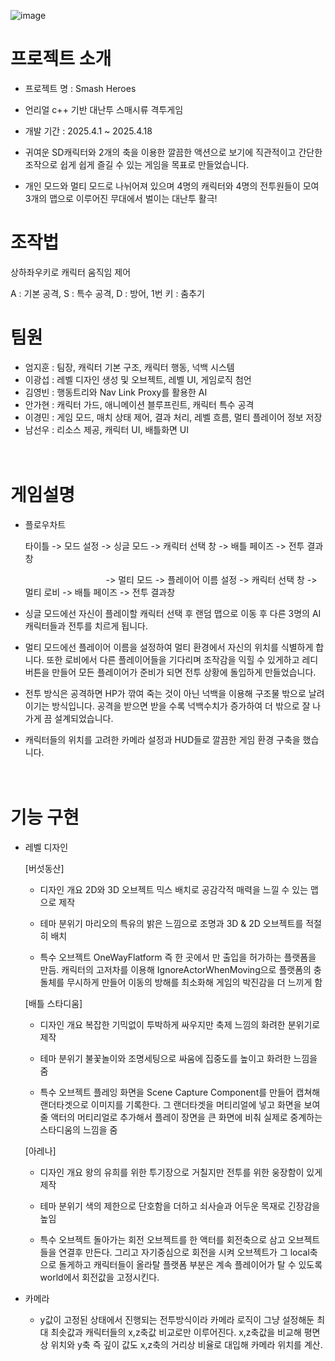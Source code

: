 ![image](https://github.com/user-attachments/assets/e731d03a-83f6-4395-b230-2a56bef4ad0f)


# 프로젝트 소개
- 프로젝트 명 : Smash Heroes

- 언리얼 c++ 기반 대난투 스매시류 격투게임 

- 개발 기간 : 2025.4.1 ~ 2025.4.18

- 귀여운 SD캐릭터와 2개의 축을 이용한 깔끔한 액션으로 보기에 직관적이고 간단한 조작으로 쉽게 쉽게 즐길 수 있는 게임을 목표로 만들었습니다.

- 개인 모드와 멀티 모드로 나뉘어져 있으며 4명의 캐릭터와 4명의 전투원들이 모여 3개의 맵으로 이루어진 무대에서 벌이는 대난투 활극!

# 조작법

상하좌우키로 캐릭터 움직임 제어

A : 기본 공격, S : 특수 공격, D : 방어, 1번 키 : 춤추기


# 팀원
- 엄지훈 : 팀장, 캐릭터 기본 구조, 캐릭터 행동, 넉백 시스템
- 이광섭 : 레벨 디자인 생성 및 오브젝트, 레벨 UI, 게임로직 첨언
- 김영빈 : 행동트리와 Nav Link Proxy를 활용한 AI
- 안가현 : 캐릭터 가드, 애니메이션 블루프린트, 캐릭터 특수 공격
- 이경민 : 게임 모드, 매치 상태 제어, 결과 처리, 레벨 흐름, 멀티 플레이어 정보 저장
- 남선우 : 리소스 제공, 캐릭터 UI, 배틀화면 UI

ㅤ

# 게임설명

- 플로우차트
  
  타이틀 -> 모드 설정 -> 싱글 모드 -> 캐릭터 선택 창 -> 배틀 페이즈 -> 전투 결과창
  
  ㅤㅤㅤㅤㅤㅤㅤㅤㅤㅤ-> 멀티 모드 -> 플레이어 이름 설정 -> 캐릭터 선택 창 -> 멀티 로비 -> 배틀 페이즈 -> 전투 결과창


- 싱글 모드에선 자신이 플레이할 캐릭터 선택 후 랜덤 맵으로 이동 후 다른 3명의 AI 캐릭터들과 전투를 치르게 됩니다.

- 멀티 모드에선 플레이어 이름을 설정하여 멀티 환경에서 자신의 위치를 식별하게 합니다. 또한 로비에서 다른 플레이어들을 기다리며 조작감을 익힐 수 있게하고 레디 버튼을 만들어 모든 플레이어가 준비가 되면 전투 상황에 돌입하게 만들었습니다.

- 전투 방식은 공격하면 HP가 깎여 죽는 것이 아닌 넉백을 이용해 구조물 밖으로 날려 이기는 방식입니다. 공격을 받으면 받을 수록 넉백수치가 증가하여 더 밖으로 잘 나가게 끔 설계되었습니다.

- 캐릭터들의 위치를 고려한 카메라 설정과 HUD들로 깔끔한 게임 환경 구축을 했습니다.

ㅤ

# 기능 구현

- 레벨 디자인

    [버섯동산]
  * 디자인 개요 
 2D와 3D 오브젝트 믹스 배치로 공감각적 매력을 느낄 수 있는 맵으로 제작 

  * 테마 분위기
 마리오의 특유의 밝은 느낌으로 조명과 3D & 2D 오브젝트를 적절히 배치

  * 특수 오브젝트
 OneWayFlatform 즉 한 곳에서 만 출입을 허가하는 플랫폼을 만듬. 캐릭터의 고저차를 이용해 IgnoreActorWhenMoving으로 플랫폼의 충돌체를 무시하게  만들어 이동의 방해를 최소화해 게임의 박진감을 더 느끼게 함

   [배틀 스타디움]
  * 디자인 개요 
 복잡한 기믹없이 투박하게 싸우지만 축제 느낌의 화려한 분위기로 제작

  * 테마 분위기
 불꽃놀이와 조명세팅으로 싸움에 집중도를 높이고 화려한 느낌을 줌

  * 특수 오브젝트
 플레잉 화면을 Scene Capture Component를 만들어 캡쳐해 랜더타겟으로 이미지를 기록한다. 그 랜더타겟을 머티리얼에 넣고 화면을 보여줄 액터의 머티리얼로 추가해서 플레이 장면을 큰 화면에 비춰 실제로 중계하는 스타디움의 느낌을 줌

   [아레나]
  * 디자인 개요 
 왕의 유희를 위한 투기장으로 거칠지만 전투를 위한 웅장함이 있게 제작

  * 테마 분위기
 색의 제한으로 단호함을 더하고 쇠사슬과 어두운 목재로 긴장감을 높임 

  * 특수 오브젝트
 돌아가는 회전 오브젝트를 한 액터를 회전축으로 삼고 오브젝트들을 연결후 만든다. 그리고 자기중심으로 회전을 시켜 오브젝트가 그 local축으로 돌게하고 캐릭터들이 올라탈 플랫폼 부분은 계속 플레이어가 탈 수 있도록 world에서 회전값을 고정시킨다.

- 카메라
  * y값이 고정된 상태에서 진행되는 전투방식이라 카메라 로직이 그냥 설정해둔 최대 최솟값과 캐릭터들의 x,z축값 비교로만 이루어진다. x,z축값을 비교해 평면상 위치와 y축 즉 깊이 값도 x,z축의 거리상 비율로 대입해 카메라 위치를 계산.






